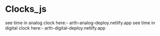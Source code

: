 # Clocks_js
see time in analog clock here:- arth-analog-deploy.netlify.app
see time in digital clock here:- arth-digital-deploy.netlify.app
